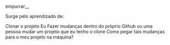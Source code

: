  empurrar__
 
 Surge pelo aprendizado de:
 
  Clonar o projeto
  Eu Fazer mudanças dentro do próprio Github ou uma pessoa mudar um projeto que eu tenho o clone
  Como pegar tais mudanças para o meu projeto na máquina?
